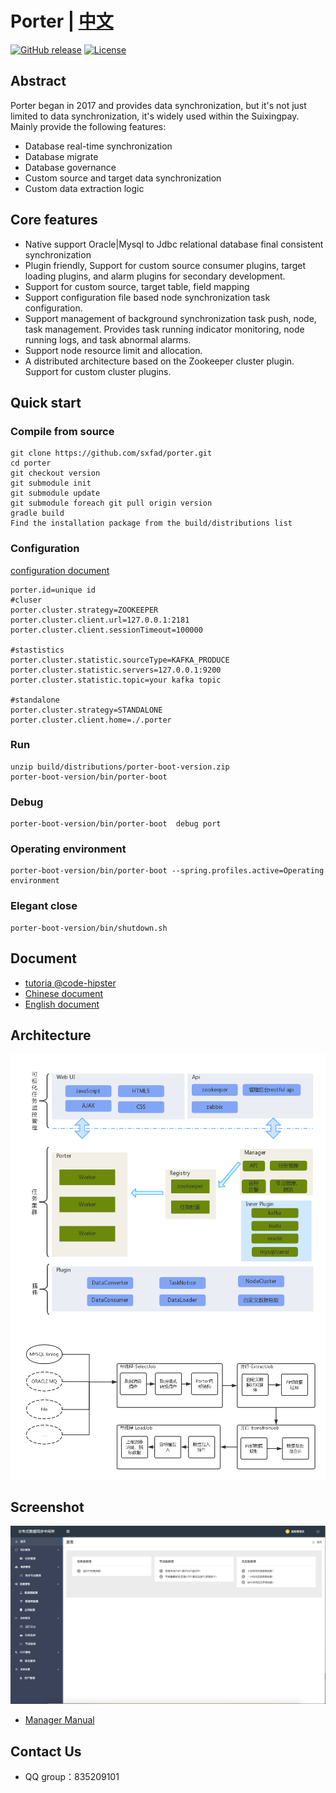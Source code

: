 # Porter | [中文](./README.md)

[![GitHub release](https://img.shields.io/badge/release-3.0-blue.svg)](https://github.com/sxfad/porter)
[![License](https://img.shields.io/badge/license-Apache%202-4EB1BA.svg)](https://www.apache.org/licenses/LICENSE-2.0.html)



## Abstract

Porter began in 2017 and provides data synchronization, but it's not just limited to data synchronization, it's widely used within the Suixingpay. Mainly provide the following features:

+ Database real-time synchronization
+ Database migrate
+ Database governance
+ Custom source and target data synchronization
+ Custom data extraction logic
 



## Core features

+ Native support Oracle|Mysql to Jdbc relational database final consistent synchronization
+ Plugin friendly, Support for custom source consumer plugins, target loading plugins, and alarm plugins for secondary development.
+ Support for custom source, target table, field mapping
+ Support configuration file based node synchronization task configuration.
+ Support management of background synchronization task push, node, task management. Provides task running indicator monitoring, node running logs, and task abnormal alarms.
+ Support node resource limit and allocation.
+ A distributed architecture based on the Zookeeper cluster plugin. Support for custom cluster plugins.

## Quick start

### Compile from source
```
git clone https://github.com/sxfad/porter.git
cd porter
git checkout version
git submodule init
git submodule update
git submodule foreach git pull origin version
gradle build
Find the installation package from the build/distributions list
```

### Configuration
[configuration document](https://github.com/sxfad/porter/blob/master/doc/profiles.md)

```
porter.id=unique id
#cluser
porter.cluster.strategy=ZOOKEEPER
porter.cluster.client.url=127.0.0.1:2181
porter.cluster.client.sessionTimeout=100000

#stastistics
porter.cluster.statistic.sourceType=KAFKA_PRODUCE
porter.cluster.statistic.servers=127.0.0.1:9200
porter.cluster.statistic.topic=your kafka topic

#standalone
porter.cluster.strategy=STANDALONE
porter.cluster.client.home=./.porter
```

### Run
```
unzip build/distributions/porter-boot-version.zip
porter-boot-version/bin/porter-boot
```

### Debug
```
porter-boot-version/bin/porter-boot  debug port
```
### Operating environment
```
porter-boot-version/bin/porter-boot --spring.profiles.active=Operating environment
```
### Elegant close
```
porter-boot-version/bin/shutdown.sh
```

## Document
+ [tutoria @code-hipster](./doc/tutorial.md)
+ [Chinese document](./doc/document.md)
+ [English document](./doc/document_EN.md)

## Architecture
![architecture_design](doc/img/architecture.png)
![dataflow](doc/img/workflow.png)


## Screenshot

![Home](doc/img/Home.png)
+ [Manager Manual](./doc/manager_manual.md)


## Contact Us

* QQ group：835209101